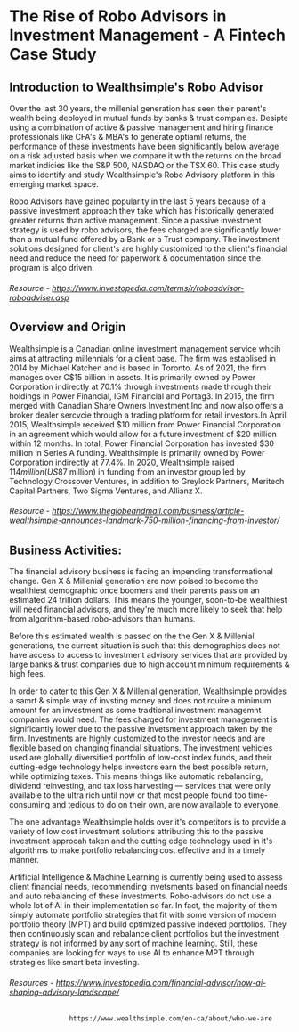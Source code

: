 # The Rise of Robo Advisors in Investment Management - A Fintech Case Study

## Introduction to Wealthsimple's Robo Advisor

Over the last 30 years, the millenial generation has seen their parent's wealth being deployed in mutual funds by banks & trust companies. Desipte using a combination of active & passive management and hiring finance professionals like CFA's & MBA's to generate optiaml returns, the performance of these investments have been significantly below average on a risk adjusted basis when we compare it with the returns on the broad market indicies like the S&P 500, NASDAQ or the TSX 60. This case study aims to identify and study Wealthsimple's Robo Advisory platform in this emerging market space. 

Robo Advisors have gained popularity in the last 5 years because of a passive investment approach they take which has historically generated greater returns than active management. Since a passive investment strategy is used by robo advisors, the fees charged are significantly lower than a mutual fund offered by a Bank or a Trust company. The investment solutions designed for client's are highly customized to the client's financial need and reduce the need for paperwork & documentation since the program is algo driven. 

###### Resource - https://www.investopedia.com/terms/r/roboadvisor-roboadviser.asp

## Overview and Origin

Wealthsimple is a Canadian online investment management service whcih aims at attracting millennials for a client base. The firm was establised in 2014 by Michael Katchen and is based in Toronto. As of 2021, the firm manages over C$15 billion in assets. It is primarily owned by Power Corporation indirectly at 70.1% through investments made through their holdings in Power Financial, IGM Financial and Portag3. In 2015, the firm merged with Canadian Share Owners Investment Inc and now also offers a broker dealer sercvcie through a trading platform for retail investors.In April 2015, Wealthsimple received $10 million from Power Financial Corporation in an agreement which would allow for a future investment of $20 million within 12 months. In total, Power Financial Corporation has invested $30 million in Series A funding. Wealthsimple is primarily owned by Power Corporation indirectly at 77.4%.
In 2020, Wealthsimple raised $114 million (US$87 million) in funding from an investor group led by Technology Crossover Ventures, in addition to Greylock Partners, Meritech Capital Partners, Two Sigma Ventures, and Allianz X.

###### Resource - https://www.theglobeandmail.com/business/article-wealthsimple-announces-landmark-750-million-financing-from-investor/

## Business Activities:

The financial advisory business is facing an impending transformational change. Gen X & Millenial generation are now poised to become the wealthiest demographic once boomers and their parents pass on an estimated 24 trillion dollars. This means the younger, soon-to-be wealthiest will need financial advisors, and they're much more likely to seek that help from algorithm-based robo-advisors than humans.

Before this estimated wealth is passed on the the Gen X & Millenial generations, the current situation is such that this demographics does not have access to access to investment advisory services that are provided by large banks & trust companies due to high account minimum requirements & high fees.

In order to cater to this Gen X & Millenial generation, Wealthsimple provides a samrt & simple way of invsting money and does not rquire a minimum amount for an investment as some tradtional investment managemnt companies would need. The fees charged for investment management is significantly lower due to the passive invetsment approach taken by the firm. Investments are highly customized to the investor needs and are flexible based on changing financial situations. The investment vehicles used are globally diversified portfolio of low-cost index funds, and their cutting-edge technology helps investors earn the best possible return, while optimizing taxes. This means things like automatic rebalancing, dividend reinvesting, and tax loss harvesting — services that were only available to the ultra rich until now or that most people found too time-consuming and tedious to do on their own, are now available to everyone.

The one advantage Wealthsimple holds over it's competitors is to provide a variety of low cost investment solutions attributing this to the passive investment approcah taken and the cutting edge technology used in it's algorithms to make portfolio rebalancing cost effective and in a timely manner.

Artificial Intelligence & Machine Learning is currently being used to assess client financial needs, recommending invetsments based on financial needs and auto rebalancing of these investments.
Robo-advisors do not use a whole lot of AI in their implementation so far. In fact, the majority of them simply automate portfolio strategies that fit with some version of modern portfolio theory (MPT) and build optimized passive indexed portfolios. They then continuously scan and rebalance client portfolios but the investment strategy is not informed by any sort of machine learning. Still, these companies are looking for ways to use AI to enhance MPT through strategies like smart beta investing.

###### Resources - https://www.investopedia.com/financial-advisor/how-ai-shaping-advisory-landscape/
                   https://www.wealthsimple.com/en-ca/about/who-we-are

